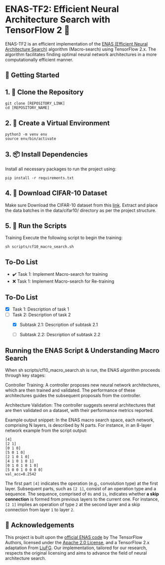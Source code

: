 # ENAS-TF2: Efficient Neural Architecture Search with TensorFlow 2 🚀

ENAS-TF2 is an efficient implementation of the [ENAS (Efficient Neural Architecture Search)](https://arxiv.org/abs/1802.03268) algorithm (Macro-search) using TensorFlow 2.x. The algorithm facilitates finding optimal neural network architectures in a more computationally efficient manner.

## 🚀 Getting Started
## 1. 🔄 Clone the Repository
```
git clone [REPOSITORY_LINK]
cd [REPOSITORY_NAME]
```
## 2. 🐍 Create a Virtual Environment
```
python3 -m venv env
source env/bin/activate 
```

## 3. 📦 Install Dependencies
Install all necessary packages to run the project using:
```
pip install -r requirements.txt
```

## 4. 📂 Download CIFAR-10 Dataset
Make sure Download the CIFAR-10 dataset from this [link](https://www.cs.toronto.edu/~kriz/cifar.html). Extract and place the data batches in the data/cifar10/ directory as per the project structure.

## 5. 🚄 Run the Scripts
Training
Execute the following script to begin the training:
```
sh scripts/cf10_macro_search.sh
```

## To-Do List

- ✔️ Task 1: Implement Macro-search for training
- ❌  Task 1: Implement Macro-search for Re-training

## To-Do List

- [x] Task 1: Description of task 1
- [ ] Task 2: Description of task 2
  - [x] Subtask 2.1: Description of subtask 2.1
  - [ ] Subtask 2.2: Description of subtask 2.2


## Running the ENAS Script & Understanding Macro Search
When sh scripts/cf10_macro_search.sh is run, the ENAS algorithm proceeds through key stages:

Controller Training: A controller proposes new neural network architectures, which are then trained and validated. The performance of these architectures guides the subsequent proposals from the controller.

Architecture Validation: The controller suggests several architectures that are then validated on a dataset, with their performance metrics reported.

Example output snippet:
In the ENAS macro search space, each network, comprising 
N layers, is described by N parts. For instance, in an 8-layer network example from the script output:

```
[4]
[2 1]
[0 1 0]
[5 0 1 0]
[2 1 0 1 0]
[4 1 0 1 0 1]
[0 1 0 1 0 1 0]
[5 0 0 1 0 0 0 0]
val_acc=0.2542
```
The first part `[4]` indicates the operation (e.g., convolution type) at the first layer.
Subsequent parts, such as `[2 1]`, consist of an operation type and a sequence. The sequence, comprised of `0s` and `1s`, indicates whether **a skip connection** is formed from previous layers to the current one. For instance, `[2 1]` implies an operation of type `2` at the second layer and a skip connection from layer `1` to layer `2`.

## 🙏 Acknowledgements

This project is built upon the [official ENAS code](https://github.com/melodyguan/enas) by The TensorFlow Authors, licensed under the [Apache 2.0 License](http://www.apache.org/licenses/LICENSE-2.0), and a TensorFlow 2.x adaptation From [LiuFG](https://github.com/LiuFG/enas-tf2/tree/master). Our implementation, tailored for our research, respects the original licensing and aims to advance the field of neural architecture search.
